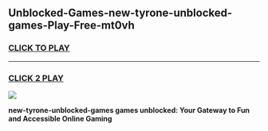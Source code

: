 
## Unblocked-Games-new-tyrone-unblocked-games-Play-Free-mt0vh
<h3>
<a href="https://premium76.site?title=new-tyrone-unblocked-games&ref=22A">CLICK TO PLAY</a></h3>
<hr>

<h3>
<a href="https://premium76.site?title=new-tyrone-unblocked-games&ref=22A">CLICK 2 PLAY</a>
  
</h3>

<a href="https://premium76.site?title=new-tyrone-unblocked-games&ref=22A"><img src="https://clearcache.store/games.png"></a>


**new-tyrone-unblocked-games games unblocked: Your Gateway to Fun and Accessible Online Gaming**
